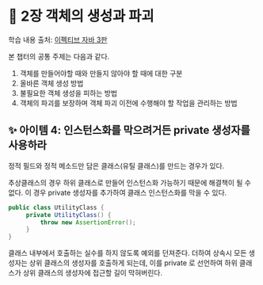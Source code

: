 # 💎 2장 객체의 생성과 파괴

학습 내용 출처: [이펙티브 자바 3판](http://ebook.insightbook.co.kr/book/66)

본 챕터의 공통 주제는 다음과 같다.

1. 객체를 만들어야할 때와 만들지 않아야 할 때에 대한 구분
2. 올바른 객체 생성 방법
3. 불필요한 객체 생성을 피하는 방법
4. 객체의 파괴를 보장하며 객체 파괴 이전에 수행해야 할 작업을 관리하는 방법

## ✨ 아이템 4: 인스턴스화를 막으려거든 private 생성자를 사용하라

정적 필드와 정적 메소드만 담은 클래스(유틸 클래스)를 만드는 경우가 있다.

추상클래스의 경우 하위 클래스로 만들어 인스턴스화 가능하기 때문에 해결책이 될 수 없다. 이 경우 private 생성자를 추가하여 클래스 인스턴스화를 막을 수 있다.

```java
public class UtilityClass {
     private UtilityClass() {
         throw new AssertionError();
     }
}
```

클래스 내부에서 호출하는 실수를 하지 않도록 예외를 던져준다. 더하여 상속시 모든 생성자는 상위 클래스의 생성자를 호출하게 되는데, 이를 private 로 선언하여 하위 클래스가 상위 클래스의 생성자에 접근할 길이 막혀버린다.
